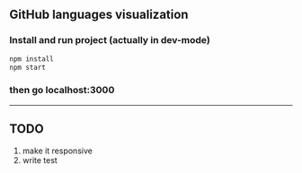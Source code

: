 ## GitHub languages visualization

### Install and run project (actually in dev-mode)
```js
npm install
npm start
```
### then go localhost:3000

---

## TODO
1. make it responsive
2. write test
